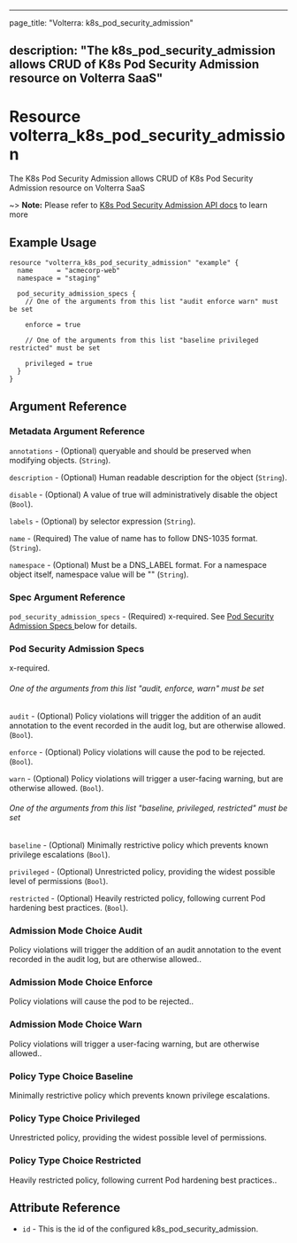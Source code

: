 ---

page_title: "Volterra: k8s_pod_security_admission"

description: "The k8s_pod_security_admission allows CRUD of K8s Pod Security Admission resource on Volterra SaaS"
-----------------------------------------------------------------------------------------------------------------

Resource volterra_k8s_pod_security_admission
============================================

The K8s Pod Security Admission allows CRUD of K8s Pod Security Admission resource on Volterra SaaS

~> **Note:** Please refer to [K8s Pod Security Admission API docs](https://docs.cloud.f5.com/docs-v2/api/k8s-pod-security-admission) to learn more

Example Usage
-------------

```hcl
resource "volterra_k8s_pod_security_admission" "example" {
  name      = "acmecorp-web"
  namespace = "staging"

  pod_security_admission_specs {
    // One of the arguments from this list "audit enforce warn" must be set

    enforce = true

    // One of the arguments from this list "baseline privileged restricted" must be set

    privileged = true
  }
}

```

Argument Reference
------------------

### Metadata Argument Reference

`annotations` - (Optional) queryable and should be preserved when modifying objects. (`String`).

`description` - (Optional) Human readable description for the object (`String`).

`disable` - (Optional) A value of true will administratively disable the object (`Bool`).

`labels` - (Optional) by selector expression (`String`).

`name` - (Required) The value of name has to follow DNS-1035 format. (`String`).

`namespace` - (Optional) Must be a DNS_LABEL format. For a namespace object itself, namespace value will be "" (`String`).

### Spec Argument Reference

`pod_security_admission_specs` - (Required) x-required. See [Pod Security Admission Specs ](#pod-security-admission-specs) below for details.

### Pod Security Admission Specs

x-required.

###### One of the arguments from this list "audit, enforce, warn" must be set

`audit` - (Optional) Policy violations will trigger the addition of an audit annotation to the event recorded in the audit log, but are otherwise allowed. (`Bool`).

`enforce` - (Optional) Policy violations will cause the pod to be rejected. (`Bool`).

`warn` - (Optional) Policy violations will trigger a user-facing warning, but are otherwise allowed. (`Bool`).

###### One of the arguments from this list "baseline, privileged, restricted" must be set

`baseline` - (Optional) Minimally restrictive policy which prevents known privilege escalations (`Bool`).

`privileged` - (Optional) Unrestricted policy, providing the widest possible level of permissions (`Bool`).

`restricted` - (Optional) Heavily restricted policy, following current Pod hardening best practices. (`Bool`).

### Admission Mode Choice Audit

Policy violations will trigger the addition of an audit annotation to the event recorded in the audit log, but are otherwise allowed..

### Admission Mode Choice Enforce

Policy violations will cause the pod to be rejected..

### Admission Mode Choice Warn

Policy violations will trigger a user-facing warning, but are otherwise allowed..

### Policy Type Choice Baseline

Minimally restrictive policy which prevents known privilege escalations.

### Policy Type Choice Privileged

Unrestricted policy, providing the widest possible level of permissions.

### Policy Type Choice Restricted

Heavily restricted policy, following current Pod hardening best practices..

Attribute Reference
-------------------

-	`id` - This is the id of the configured k8s_pod_security_admission.
